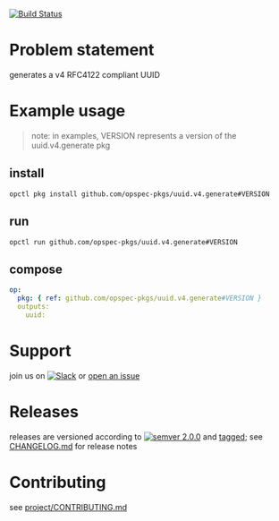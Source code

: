 [![Build Status](https://travis-ci.org/opspec-pkgs/uuid.v4.generate.svg?branch=master)](https://travis-ci.org/opspec-pkgs/uuid.v4.generate)

# Problem statement

generates a v4 RFC4122 compliant UUID

# Example usage

> note: in examples, VERSION represents a version of the
> uuid.v4.generate pkg

## install

```shell
opctl pkg install github.com/opspec-pkgs/uuid.v4.generate#VERSION
```

## run

```
opctl run github.com/opspec-pkgs/uuid.v4.generate#VERSION
```

## compose

```yaml
op:
  pkg: { ref: github.com/opspec-pkgs/uuid.v4.generate#VERSION }
  outputs:
    uuid:
```

# Support

join us on
[![Slack](https://opspec-slackin.herokuapp.com/badge.svg)](https://opspec-slackin.herokuapp.com/)
or
[open an issue](https://github.com/opspec-pkgs/uuid.v4.generate/issues)

# Releases

releases are versioned according to
[![semver 2.0.0](https://img.shields.io/badge/semver-2.0.0-brightgreen.svg)](http://semver.org/spec/v2.0.0.html)
and [tagged](https://git-scm.com/book/en/v2/Git-Basics-Tagging); see
[CHANGELOG.md](CHANGELOG.md) for release notes

# Contributing

see
[project/CONTRIBUTING.md](https://github.com/opspec-pkgs/project/blob/master/CONTRIBUTING.md)
